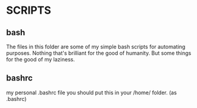 SCRIPTS
=======
bash
----
The files in this folder are some of my simple bash scripts for automating purposes.
Nothing that's brilliant for the good of humanity. But some things for the good of my laziness.

bashrc
-------
my personal .bashrc file
you should put this in your /home/ folder. (as .bashrc)
